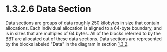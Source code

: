 <html dir="LTR" xmlns:mshelp="http://msdn.microsoft.com/mshelp" xmlns:ddue="http://ddue.schemas.microsoft.com/authoring/2003/5" xmlns:xlink="http://www.w3.org/1999/xlink" xmlns:tool="http://www.microsoft.com/tooltip">
    <head>
        <meta http-equiv="Content-Type" content="text/html; CHARSET=utf-8"></meta>
        <meta name="save" content="history"></meta>
        <title>1.3.2.6 Data Section</title>
        <xml>
            <mshelp:toctitle title="1.3.2.6 Data Section"></mshelp:toctitle>
            <mshelp:rltitle title="[MS-PST]: Data Section"></mshelp:rltitle>
            <mshelp:keyword index="A" term="f8fb872d-70b2-48f7-8bec-880c02ea9f6e"></mshelp:keyword>
            <mshelp:attr name="DCSext.ContentType" value="open specification"></mshelp:attr>
            <mshelp:attr name="AssetID" value="f8fb872d-70b2-48f7-8bec-880c02ea9f6e"></mshelp:attr>
            <mshelp:attr name="TopicType" value="kbRef"></mshelp:attr>
            <mshelp:attr name="DCSext.Title" value="[MS-PST]: Data Section" />
        </xml>
    </head>
    <body>
        <div id="header">
            <h1 class="heading">1.3.2.6 Data Section</h1>
        </div>
        <div id="mainSection">
            <div id="mainBody">
                <div id="allHistory" class="saveHistory"></div>
                <div id="sectionSection0" class="section" name="collapseableSection">
                    

<p>Data sections are groups of data roughly 250 kilobytes in
size that contain allocations. Each individual allocation is aligned to a
64-byte boundary, and is in sizes that are multiples of 64 bytes. All of the
blocks referred to by the BBT are allocated out of these data sections. Data
sections are represented by the blocks labeled &quot;Data&quot; in the diagram
in section <a href="6b57253b-0853-47bb-99bb-d4b8f78105f0.html">1.3.2</a>.</p>
                </div>
            </div>
        </div>
    </body>
</html>